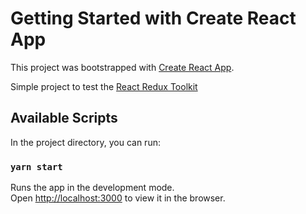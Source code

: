 # Getting Started with Create React App

This project was bootstrapped with [Create React App](https://github.com/facebook/create-react-app).

Simple project to test the [React Redux Toolkit](https://redux-toolkit.js.org/introduction/getting-started)

## Available Scripts

In the project directory, you can run:

### `yarn start`

Runs the app in the development mode.\
Open [http://localhost:3000](http://localhost:3000) to view it in the browser.
